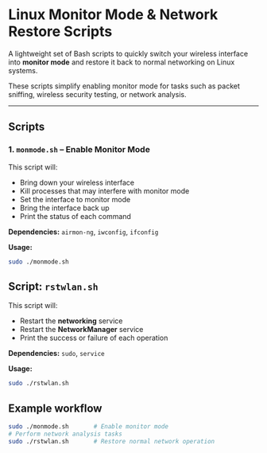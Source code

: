# Linux Monitor Mode & Network Restore Scripts

A lightweight set of Bash scripts to quickly switch your wireless interface into **monitor mode** and restore it back to normal networking on Linux systems.  

These scripts simplify enabling monitor mode for tasks such as packet sniffing, wireless security testing, or network analysis.

---

## Scripts

### 1. `monmode.sh` – Enable Monitor Mode

This script will:

- Bring down your wireless interface  
- Kill processes that may interfere with monitor mode  
- Set the interface to monitor mode  
- Bring the interface back up  
- Print the status of each command  

**Dependencies:** `airmon-ng`, `iwconfig`, `ifconfig`  

**Usage:**

```bash
sudo ./monmode.sh
```

## Script: `rstwlan.sh`

This script will:

- Restart the **networking** service  
- Restart the **NetworkManager** service  
- Print the success or failure of each operation  

**Dependencies:** `sudo`, `service`

**Usage:**

```bash
sudo ./rstwlan.sh
```

## Example workflow

```bash
sudo ./monmode.sh       # Enable monitor mode
# Perform network analysis tasks
sudo ./rstwlan.sh       # Restore normal network operation
```
